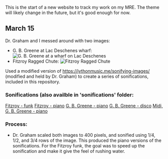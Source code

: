 This is the start of a new website to track my work on my MRE. The theme will likely change in the future, but it's good enough for now.

## March 15
Dr. Graham and I messed around with two images:
- G. B. Greene at Lac Deschenes wharf: ![G. B. Greene at a wharf on Lac Deschenes](https://github.com/jaimesimns/sonification-mre-notes/blob/b5bac9244d2e476da60c73c3aec0881a58c332e6/sonifications/gbgreene/steamergreeneataylmer.jpg)
- Fitzroy Ragged Chute: ![Fitzroy Ragged Chute](https://github.com/jaimesimns/sonification-mre-notes/blob/b5bac9244d2e476da60c73c3aec0881a58c332e6/sonifications/fitzroy/fitzroyraggedchute.jpg)

Used a modified version of https://jythonmusic.me/sonifying-images/ (modified and held by Dr. Graham) to create a series of sonifications, included in this repository.

### Sonifications (also availble in 'sonifications' folder:
[Fitzroy - funk](/fitzroy-funk-130bpm.mp3)
[Fitzroy - piano](/fitzroy-chute-piano.mp3)
[G. B. Greene - piano](/gb-greene-piano.mp3)
[G. B. Greene - disco](/gb-greene-disco.mp3)
[Midi, G. B. Greene - piano](/output_gbgreene.png(1).mid)

### Process:
- Dr. Graham scaled both images to 400 pixels, and sonified using 1/4, 1/2, and 3/4 rows of the image. This produced the piano versions of the sonifications. For the Fitzroy funk, the goal was to speed up the sonification and make it give the feel of rushing water.

